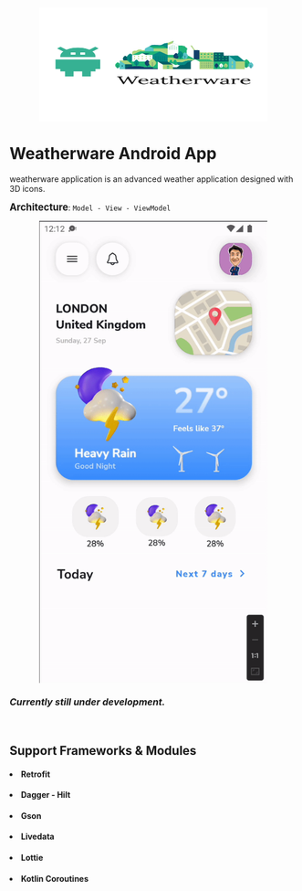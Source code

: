 [<p align="center"><img src="https://github.com/burhancabiroglu/Weatherware/blob/main/mdassets/Weatherware.png" data-canonical-src="https://github.com/burhancabiroglu/Weatherware/blob/main/mdassets/Weatherware.png" width="400" height="200" align="center"/></p>](https://github.com/burhancabiroglu/weatherware)

# Weatherware Android App

<p>weatherware application is an advanced weather application designed with 3D icons.

<b><big>Architecture</big></b>: <code>Model - View - ViewModel </code>

[<p align="center"><img src="https://github.com/burhancabiroglu/Weatherware/blob/main/mdassets/app_gif.gif" data-canonical-src="https://github.com/burhancabiroglu/Weatherware/blob/main/mdassets/app_gif.gif" width="400" align="center"/></p>](https://github.com/burhancabiroglu/weatherware)


### <i>Currently still under development.</i>

<br>

## Support Frameworks & Modules

#### <li>  Retrofit </li>
#### <li>  Dagger - Hilt </li>
#### <li>  Gson </li>
#### <li>  Livedata </li>
#### <li>  Lottie </li>
#### <li>  Kotlin Coroutines </li>

